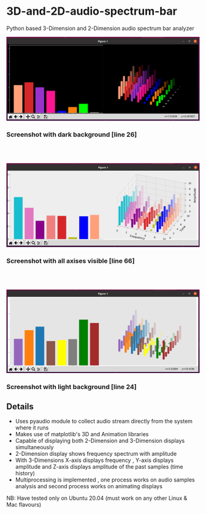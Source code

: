# 3D-and-2D-audio-spectrum-bar
Python based 3-Dimension and 2-Dimension audio spectrum bar analyzer 

<p align="left">
  <img src="Images/dark_1.png">
</p>

### Screenshot with dark background [line 26]

<br>
<br>

<p align="center">
  <img src="Images/with_axis_on.png">
</p>

### Screenshot with all axises visible [line 66]

<br>
<br>

<p align="center">
  <img src="Images/light_1.png">
</p>

### Screenshot with light background [line 24]


## Details

 * Uses pyaudio module to collect audio stream directly from the system where it runs 
 * Makes use of  matplotlib's 3D and Animation libraries
 * Capable of displaying both 2-Dimension and 3-Dimension displays simultaneously
 * 2-Dimension display shows frequency spectrum with amplitude 
 * With 3-Dimensions X-axis displays frequency , Y-axis displays amplitude and Z-axis displays amplitude of the past  samples (time history)
 * Multiprocessing is implemented , one process  works on audio samples analysis and second process works on animating displays
 
 NB: Have tested only on Ubuntu 20.04 (must work on any other Linux & Mac flavours)
